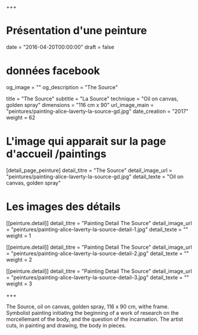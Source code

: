 +++
# Présentation d'une peinture
date = "2016-04-20T00:00:00"
draft = false

# données facebook
og_image = ""
og_description = "The Source"

title = "The Source"
subtitle = "La Source"
technique = "Oil on canvas, golden spray"
dimensions = "116 cm x 90"
url_image_main = "peintures/painting-alice-laverty-la-source-gd.jpg"
date_creation = "2017"
weight = 62

# L'image qui apparait sur la page d'accueil /paintings
[detail_page_peinture]
detail_titre = "The Source"
detail_image_url = "peintures/painting-alice-laverty-la-source-gd.jpg"
detail_texte = "Oil on canvas, golden spray"

# Les images des détails
[[peinture.detail]]
detail_titre = "Painting Detail The Source"
detail_image_url = "peintures/painting-alice-laverty-la-source-detail-1.jpg"
detail_texte = ""
weight = 1

[[peinture.detail]]
detail_titre = "Painting Detail The Source"
detail_image_url = "peintures/painting-alice-laverty-la-source-detail-2.jpg"
detail_texte = ""
weight = 2

[[peinture.detail]]
detail_titre = "Painting Detail The Source"
detail_image_url = "peintures/painting-alice-laverty-la-source-detail-3.jpg"
detail_texte = ""
weight = 3

+++

The Source, oil on canvas, golden spray, 116 x 90 cm, withe frame.
Symbolist painting initiating the beginning of a work of research on the morcellemant of the body, and the question of the incarnation. The artist cuts, in painting and drawing, the body in pieces.
